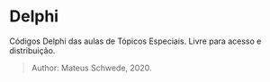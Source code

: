# Delphi
Códigos Delphi das aulas de Tópicos Especiais.
Livre para acesso e distribuição.
> Author: Mateus Schwede, 2020.
